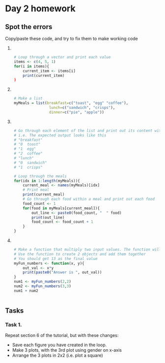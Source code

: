 # Day 2 homework
## Spot the errors
Copy/paste these code, and try to fix them to make working code

1. 
```r
    # Loop through a vector and print each value
    items <- c(4, 5, 1)
    for(i in items){
        current_item <- items[i]
        print(current_item)
    )

```
2. 
```r
    # Make a list
    myMeals = list(breakfast=c("toast", "egg" "coffee"), 
                    lunch=c("sandwich", "crisps"), 
                    dinner=c("pie", "apple"))
```
3. 
```r
    # Go through each element of the list and print out its content with the index number
    # i.e. The expected output looks like this
    # "breakfast"
    # "0  toast"
    # "1  egg"
    # "2  coffee"
    # "lunch"
    # "0  sandwich"
    # "1  crisps"

    # Loop through the meals
    for(idx in 1:length(myMeals)){
        current_meal <- names(myMeals)[idx]
        # Print meal 
        print(current_meal)
        # Go through each food within a meal and print out each food
        food_count <- 1
        for(food in myMeals[current_meal]){
            out_line <- paste0(food_count, "  " food)
            print(out_line)       
            food_count <- food_count + 1
        }
    }
```
4.
```r
    # Make a function that multiply two input values. The function will print out a message sayign what the answer is, as well as return the answer so you can save it as an object for further operations
    # Use the function to create 2 objects and add them together 
    # You should get 13 as the final value
    myFun_numbers <- function(x, y){
        out_val <- x*y
        print(paste0("Answer is ", out_val))
    }
    num1 <- myFun_numbers(2,2)
    num2 <- myFun_numbers(3,3)
    num1 + num2
    
```


## Tasks
### Task 1.
Repeat section 6 of the tutorial, but with these changes:
- Save each figure you have created in the loop.
- Make 3 plots, with the 3rd plot using gender on x-axis
- Arrange the 3 plots in 2x2 (i.e. plot a square)

